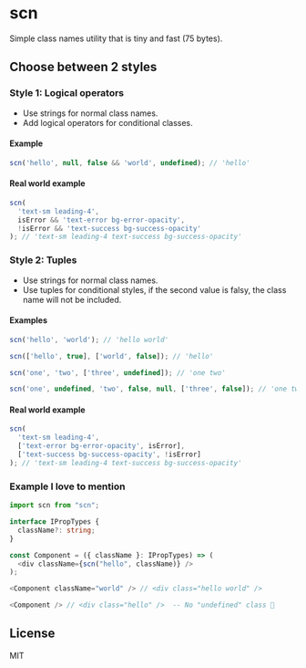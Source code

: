 # scn

Simple class names utility that is tiny and fast (75 bytes).

## Choose between 2 styles

### Style 1: Logical operators
- Use strings for normal class names.
- Add logical operators for conditional classes.

#### Example

```js
scn('hello', null, false && 'world', undefined); // 'hello'
```
#### Real world example
```js
scn(
  'text-sm leading-4',
  isError && 'text-error bg-error-opacity',
  !isError && 'text-success bg-success-opacity'
); // 'text-sm leading-4 text-success bg-success-opacity'
```

### Style 2: Tuples
- Use strings for normal class names.
- Use tuples for conditional styles, if the second value is falsy, the class name will not be included.

#### Examples

```js
scn('hello', 'world'); // 'hello world'
```

```js
scn(['hello', true], ['world', false]); // 'hello'
```

```js
scn('one', 'two', ['three', undefined]); // 'one two'
```

```js
scn('one', undefined, 'two', false, null, ['three', false]); // 'one two'
```

#### Real world example
```js
scn(
  'text-sm leading-4',
  ['text-error bg-error-opacity', isError],
  ['text-success bg-success-opacity', !isError]
); // 'text-sm leading-4 text-success bg-success-opacity'
```

### Example I love to mention
```ts
import scn from "scn";

interface IPropTypes {
  className?: string;
}

const Component = ({ className }: IPropTypes) => (
  <div className={scn("hello", className)} />
);

<Component className="world" /> // <div class="hello world" />

<Component /> // <div class="hello" />  -- No "undefined" class 🎉
```

## License

MIT
